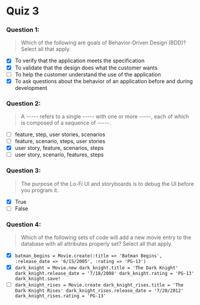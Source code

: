 # Quiz 3

### Question 1:
> Which of the following are goals of Behavior-Driven Design (BDD)? Select all that apply.

- [x] To verify that the application meets the specification
- [x] To validate that the design does what the customer wants
- [ ] To help the customer understand the use of the application
- [x] To ask questions about the behavior of an application before and during development

### Question 2:
> A ----- refers to a single ----- with one or more -----, each of which is composed of a sequence of -----.

- [ ] feature, step, user stories, scenarios
- [ ] feature, scenario, steps, user stories
- [x] user story, feature, scenarios, steps
- [ ] user story, scenario, features, steps

### Question 3:
> The purpose of the Lo-Fi UI and storyboards is to debug the UI before you program it.

- [x] True
- [ ] False

### Question 4:
> Which of the following sets of code will add a new movie entry to the database with all attributes properly set? Select all that apply.

- [x] `batman_begins = Movie.create(:title => 'Batman Begins', :release_date => '6/15/2005',
:rating => 'PG-13')`
- [x] `dark_knight = Movie.new
dark_knight.title = 'The Dark Knight'
dark_knight.release_date = '7/18/2008'
dark_knight.rating = 'PG-13'
dark_knight.save!`
- [ ] `dark_knight_rises = Movie.create
dark_knight_rises.title = 'The Dark Knight Rises'
dark_knight_rises.release_date = '7/20/2012'
dark_knight_rises.rating = 'PG-13'`
